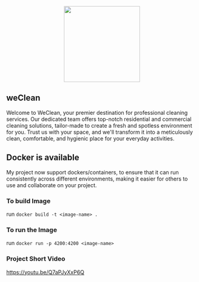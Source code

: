 <p align="center">
<img width="200" height="200" src="https://github.com/rawadabu/weClean/assets/73743660/f8ab16a6-dd10-4ec2-b792-c90901d74cc6)"
<p>
  
## weClean
Welcome to WeClean, your premier destination for professional cleaning services. Our dedicated team offers top-notch residential and commercial cleaning solutions, tailor-made to create a fresh and spotless environment for you. Trust us with your space, and we'll transform it into a meticulously clean, comfortable, and hygienic place for your everyday activities.

## Docker is available

My project now support dockers/containers, to ensure that it can run consistently across different environments, making it easier for others to use and collaborate on your project.

### To build Image

run `docker build -t <image-name> .  `

### To run the Image

run `docker run -p 4200:4200 <image-name>`

### Project Short Video
https://youtu.be/Q7aPJyXxP6Q
